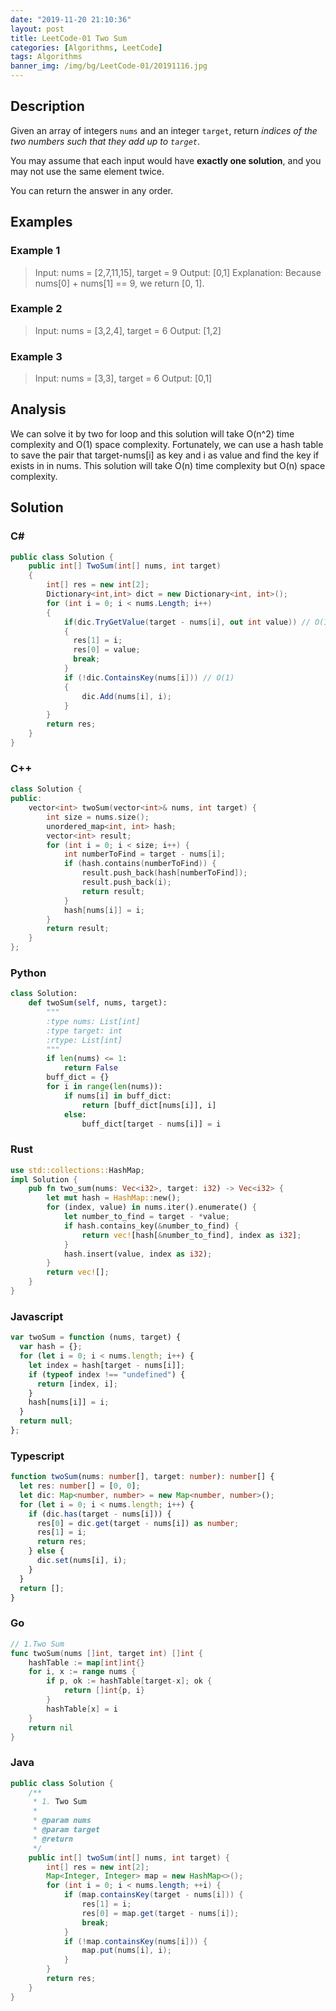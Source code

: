 ```yaml
---
date: "2019-11-20 21:10:36"
layout: post
title: LeetCode-01 Two Sum
categories: [Algorithms, LeetCode]
tags: Algorithms
banner_img: /img/bg/LeetCode-01/20191116.jpg
---
```


## Description

Given an array of integers `nums` and an integer `target`, return *indices of the two numbers such that they add up to `target`*.  

You may assume that each input would have **exactly one solution**, and you may not use the same element twice.  

You can return the answer in any order.  


## Examples

### Example 1

> Input: nums = [2,7,11,15], target = 9
> Output: [0,1]
> Explanation: Because nums[0] + nums[1] == 9, we return [0, 1].

### Example 2

> Input: nums = [3,2,4], target = 6
> Output: [1,2]

### Example 3

> Input: nums = [3,3], target = 6
> Output: [0,1]

## Analysis

We can solve it by two for loop and this solution will take O(n^2) time complexity and O(1) space complexity. Fortunately, we can use a hash table to save the pair that target-nums[i] as key and i as value and find the key if exists in in nums. This solution will take O(n) time complexity but O(n) space complexity.

## Solution

### C#

```csharp
public class Solution {
    public int[] TwoSum(int[] nums, int target)
    {
        int[] res = new int[2];
        Dictionary<int,int> dict = new Dictionary<int, int>();
        for (int i = 0; i < nums.Length; i++)
        {
            if(dic.TryGetValue(target - nums[i], out int value)) // O(1)
            {
              res[1] = i;
              res[0] = value;
              break;
            }
            if (!dic.ContainsKey(nums[i])) // O(1)
            {
                dic.Add(nums[i], i);
            }
        }
        return res;
    }
}
```

### C++

```cpp
class Solution {
public:
    vector<int> twoSum(vector<int>& nums, int target) {
        int size = nums.size();
        unordered_map<int, int> hash;
        vector<int> result;
        for (int i = 0; i < size; i++) {
            int numberToFind = target - nums[i];
            if (hash.contains(numberToFind)) {
                result.push_back(hash[numberToFind]);
                result.push_back(i);
                return result;
            }
            hash[nums[i]] = i;
        }
        return result;
    }
};
```

### Python

```python
class Solution:
    def twoSum(self, nums, target):
        """
        :type nums: List[int]
        :type target: int
        :rtype: List[int]
        """
        if len(nums) <= 1:
            return False
        buff_dict = {}
        for i in range(len(nums)):
            if nums[i] in buff_dict:
                return [buff_dict[nums[i]], i]
            else:
                buff_dict[target - nums[i]] = i
```

### Rust

```rust
use std::collections::HashMap;
impl Solution {
    pub fn two_sum(nums: Vec<i32>, target: i32) -> Vec<i32> {
        let mut hash = HashMap::new();
        for (index, value) in nums.iter().enumerate() {
            let number_to_find = target - *value;
            if hash.contains_key(&number_to_find) {
                return vec![hash[&number_to_find], index as i32];
            }
            hash.insert(value, index as i32);
        }
        return vec![];
    }
}
```

### Javascript

```javascript
var twoSum = function (nums, target) {
  var hash = {};
  for (let i = 0; i < nums.length; i++) {
    let index = hash[target - nums[i]];
    if (typeof index !== "undefined") {
      return [index, i];
    }
    hash[nums[i]] = i;
  }
  return null;
};
```

### Typescript

```typescript
function twoSum(nums: number[], target: number): number[] {
  let res: number[] = [0, 0];
  let dic: Map<number, number> = new Map<number, number>();
  for (let i = 0; i < nums.length; i++) {
    if (dic.has(target - nums[i])) {
      res[0] = dic.get(target - nums[i]) as number;
      res[1] = i;
      return res;
    } else {
      dic.set(nums[i], i);
    }
  }
  return [];
}
```

### Go

```go
// 1.Two Sum
func twoSum(nums []int, target int) []int {
	hashTable := map[int]int{}
	for i, x := range nums {
		if p, ok := hashTable[target-x]; ok {
			return []int{p, i}
		}
		hashTable[x] = i
	}
	return nil
}
```

### Java

```java
public class Solution {
    /**
     * 1. Two Sum
     *
     * @param nums
     * @param target
     * @return
     */
    public int[] twoSum(int[] nums, int target) {
        int[] res = new int[2];
        Map<Integer, Integer> map = new HashMap<>();
        for (int i = 0; i < nums.length; ++i) {
            if (map.containsKey(target - nums[i])) {
                res[1] = i;
                res[0] = map.get(target - nums[i]);
                break;
            }
            if (!map.containsKey(nums[i])) {
                map.put(nums[i], i);
            }
        }
        return res;
    }
}
```